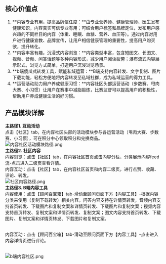 <a name="f1RBo"></a>
## 核心价值点
1. **内容专业有用，提高品牌信任度：**由专业营养师、健康管理师、医生发布健康知识，内容真实可信专业有用；可结合用户标签和品牌定位，发布用户感兴趣的不同栏目的内容（体重、睡眠、血糖、营养、血压等）。通过内容对用户进行健康宣教、品牌宣传，让用户相信健康管理的重要性，提高用户购买欲，提升转化。
1. **内容丰富有趣，沉浸式内容浏览：**内容类型丰富，包含短图文、长图文、视频、音频、问答话题等多种内容形式，减少用户阅读疲劳；瀑布流式内容展示形式，浏览方式简单，打造用户沉浸浏览场景。
1. **b端傻瓜式转发工具，赋能私域运营：**B端支持内容转发、文字复制、图片下载功能，轻松方便地将内容转发至私域社群，成为私域运营的得力工具。
1. **运营活动助力用户养成健康习惯：**内容社区头部运营活动（步数赛、甩肉大赛、小习惯）让用户在赛事中减脂锻炼，比赛监督可以提高用户的积极性，帮助用户养成健康生活的好习惯。



<a name="PTCkX"></a>
## 产品模块详解
**主路径1. 互动活动**<br />点击【社区】tab，在内容社区头部的活动模块参与各运营活动（甩肉大赛、步数赛、小习惯），可在积分中心领取积分和兑换商品。<br />![内容社区活动模块路径.png](https://cdn.nlark.com/yuque/0/2021/png/12786587/1622437435023-96c43ea3-4e7d-4b91-84bb-c75a0db2ff12.png#clientId=u6fc30a50-f387-4&from=ui&id=mOGhs&margin=%5Bobject%20Object%5D&name=%E5%86%85%E5%AE%B9%E7%A4%BE%E5%8C%BA%E6%B4%BB%E5%8A%A8%E6%A8%A1%E5%9D%97%E8%B7%AF%E5%BE%84.png&originHeight=3893&originWidth=7202&originalType=binary&size=6458150&status=done&style=none&taskId=uaff10dd2-bf22-4b9a-bf14-ee9297d59b1)<br />**主路径2. 社区内容**<br /> 内容浏览：点击【社区】tab，在内容社区首页点击内容分栏，分类展示内容feed流-点击进入二级页查看详情。<br /> 内容互动：点击【社区】tab，在内容社区首页和内容二级页，进行点赞、收藏、评论、转发。<br />![社区内容路径.png](https://cdn.nlark.com/yuque/0/2021/png/12786587/1622441122664-421ee84e-c2aa-48b8-844b-9443506616e6.png#clientId=u6fc30a50-f387-4&from=ui&id=mjS0U&margin=%5Bobject%20Object%5D&name=%E7%A4%BE%E5%8C%BA%E5%86%85%E5%AE%B9%E8%B7%AF%E5%BE%84.png&originHeight=12743&originWidth=4511&originalType=binary&size=9036401&status=done&style=none&taskId=u0e8da075-668a-4648-a6d0-ddd635a8b3f)<br />**主路径3. B端内容工具**<br />内容使用：点击【顾问百宝箱】tab-滑动至顾问页面下方【内容工具】-根据内容分类来使用（复制下载转发）相关内容。问答内容支持在详情页转发，音频内容支持首页转发、下载图片和复制文案和详情页转发、下载图片和复制文案；视频内容支持首页转发、复制文案和详情页转发、复制文案；图文内容支持首页转发、下载图片、复制文案和详情页转发、下载图片和复制文案。<br />​

内容互动：点击【顾问百宝箱】tab-滑动至顾问页面下方【内容工具】-点击进入内容详情页进行评论。<br />​

![b端内容社区.png](https://cdn.nlark.com/yuque/0/2021/png/12786587/1622442470326-63489883-48e1-4c12-a2ab-5cac3fe50b0b.png#clientId=u6fc30a50-f387-4&from=ui&id=d46jm&margin=%5Bobject%20Object%5D&name=b%E7%AB%AF%E5%86%85%E5%AE%B9%E7%A4%BE%E5%8C%BA.png&originHeight=12073&originWidth=3358&originalType=binary&size=9098905&status=done&style=none&taskId=uc8c15c35-8e2c-400f-ba0f-3237c8e1b66)

